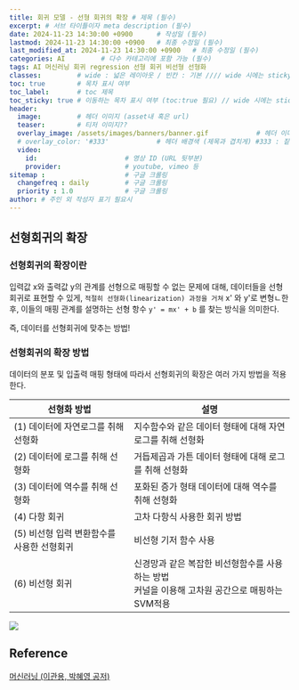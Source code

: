 ```yaml
---
title: 회귀 모델 - 선형 회귀의 확장 # 제목 (필수)
excerpt: # 서브 타이틀이자 meta description (필수)
date: 2024-11-23 14:30:00 +0900      # 작성일 (필수)
lastmod: 2024-11-23 14:30:00 +0900   # 최종 수정일 (필수)
last_modified_at: 2024-11-23 14:30:00 +0900   # 최종 수정일 (필수)
categories: AI         # 다수 카테고리에 포함 가능 (필수)
tags: AI 머신러닝 회귀 regression 선형 회귀 비선형 선형화                      # 태그 복수개 가능 (필수)
classes:         # wide : 넓은 레이아웃 / 빈칸 : 기본 //// wide 시에는 sticky toc 불가
toc: true        # 목차 표시 여부
toc_label:       # toc 제목
toc_sticky: true # 이동하는 목차 표시 여부 (toc:true 필요) // wide 시에는 sticky toc 불가
header: 
  image:         # 헤더 이미지 (asset내 혹은 url)
  teaser:        # 티저 이미지??
  overlay_image: /assets/images/banners/banner.gif            # 헤더 이미지 (제목과 겹치게)
  # overlay_color: '#333'            # 헤더 배경색 (제목과 겹치게) #333 : 짙은 회색 (필수)
  video:
    id:                      # 영상 ID (URL 뒷부분)
    provider:                # youtube, vimeo 등
sitemap :                    # 구글 크롤링
  changefreq : daily         # 구글 크롤링
  priority : 1.0             # 구글 크롤링
author: # 주인 외 작성자 표기 필요시
---
```

<!--postNo: 20241123_001-->

## 선형회귀의 확장  

### 선형회귀의 확장이란  

입력값 x와 출력값 y의 관계를 선형으로 매핑할 수 없는 문제에 대해, 데이터들을 선형회귀로 표현할 수 있게, `적절히 선형화(linearization) 과정을 거쳐` x' 와 y'로 변형ㄴ한 후, 이들의 매핑 관계를 설명하는 선형 항수 `y' = mx' + b` 를 찾는 방식을 의미한다.  

즉, 데이터를 선형회귀에 맞추는 방법!  

### 선형회귀의 확장 방법  

데이터의 분포 및 입출력 매핑 형태에 따라서 선형회귀의 확장은 여러 가지 방법을 적용한다.  

|선형화 방법|설명|
|---|---|
|(1) 데이터에 자연로그를 취해 선형화|지수함수와 같은 데이터 형태에 대해 자연로그를 취해 선형화|
|(2) 데이터에 로그를 취해 선형화|거듭제곱과 가튼 데이터 형태에 대해 로그를 취해 선형화|
|(3) 데이터에 역수를 취해 선형화|포화된 증가 형태 데이터에 대해 역수를 취해 선형화|
|(4) 다항 회귀|고차 다항식 사용한 회귀 방법|
|(5) 비선형 입력 변환함수를 사용한 선형회귀|비선형 기저 함수 사용|
|(6) 비선형 회귀|신경망과 같은 복잡한 비선형함수를 사용하는 방법<br>커널을 이용해 고차원 공간으로 매핑하는 SVM적용|

![](/assets/images/20241123_001_001.png)  

## Reference  


[머신러닝 (이관용, 박혜영 공저)](https://search.shopping.naver.com/book/catalog/33751852618?cat_id=50005558&frm=PBOKPRO&query=머신러닝+이관용&NaPm=ct%3Dm3hfzyhc%7Cci%3D228c56736e9b189c35b08cbd8c5ddb7f9e67e63e%7Ctr%3Dboknx%7Csn%3D95694%7Chk%3D8bfde20797c97955dc000ea62799753a0da42a06)  

